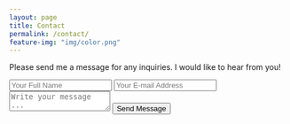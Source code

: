 ```yaml
---
layout: page
title: Contact
permalink: /contact/
feature-img: "img/color.png"
---
```


Please send me a message for any inquiries. I would like to hear from you!

<form action="https://getsimpleform.com/messages?form_api_token=42c84f2fb6c3d4adb99b088597708c59" method="post">
  <!-- the redirect_to is optional, the form will redirect to the referrer on submission -->
  <input type='hidden' name='redirect_to' value='http://Phissix.github.io/thank-you' />
  <input type='text' name='name' placeholder='Your Full Name' />
  <input type='email' name='email' placeholder='Your E-mail Address' />
  <textarea name='message' placeholder='Write your message ...'></textarea>
  <input type='submit' value='Send Message' />
</form>